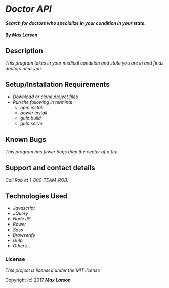 # _Doctor API_

#### _Search for doctors who specialize in your condition in your state._

#### By _**Max Larson**_

## Description

_This program takes in your medical condition and state you are in and finds doctors near you._

## Setup/Installation Requirements
* _Download or clone project files_
* _Run the following in terminal_
    * _npm install_
    * _bower install_
    * _gulp build_
    * _gulp serve_


## Known Bugs
_This program has fewer bugs than the center of a fire_

## Support and contact details

_Call Rob at 1-800-TEAM-ROB._

## Technologies Used
* _Javascript_
* _JQuery_
* _Node JS_
* _Bower_
* _Sass_
* _Browserify_
* _Gulp_
* _Others..._

### License

*This project is licensed under the MIT license*

Copyright (c) 2017 **_Max Larson_**
